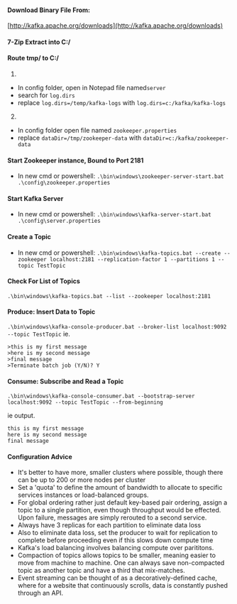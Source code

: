 #### Download Binary File From:
[http://kafka.apache.org/downloads](http://kafka.apache.org/downloads)

#### 7-Zip Extract into C:/

#### Route tmp/ to C:/
1.
- In config folder, open in Notepad file named`server`
- search for `log.dirs`
- replace `log.dirs=/temp/kafka-logs` with `log.dirs=c:/kafka/kafka-logs`
2.
- In config folder open file named `zookeeper.properties`
- replace `dataDir=/tmp/zookeeper-data` with `dataDir=c:/kafka/zookeeper-data`


#### Start Zookeeper instance, Bound to Port 2181
- In new cmd or powershell:
`.\bin\windows\zookeeper-server-start.bat .\config\zookeeper.properties`

#### Start Kafka Server
- In new cmd or powershell:
`.\bin\windows\kafka-server-start.bat .\config\server.properties`

#### Create a Topic
- In new cmd or powershell:
`.\bin\windows\kafka-topics.bat --create --zookeeper localhost:2181 --replication-factor 1 --partitions 1 --topic TestTopic`

#### Check For List of Topics
`.\bin\windows\kafka-topics.bat --list --zookeeper localhost:2181`

#### Produce: Insert Data to Topic
`.\bin\windows\kafka-console-producer.bat --broker-list localhost:9092 --topic TestTopic`
ie.
```
>this is my first message
>here is my second message
>final message
>Terminate batch job (Y/N)? Y
```

#### Consume: Subscribe and Read a Topic
`.\bin\windows\kafka-console-consumer.bat --bootstrap-server localhost:9092 --topic TestTopic --from-beginning`

ie output.
```
this is my first message
here is my second message
final message
```

#### Configuration Advice

- It's better to have more, smaller clusters where possible, though there can be up to 200 or more nodes per cluster
- Set a 'quota' to define the amount of bandwidth to allocate to specific services instances or load-balanced groups.
- For global ordering rather just default key-based pair ordering, assign a topic to a single partition, even though throughput would be effected. Upon failure, messages are simply rerouted to a second service.
- Always have 3 replicas for each partition to eliminate data loss
- Also to eliminate data loss, set the producer to wait for replication to complete before proceeding even if this slows down compute time
- Kafka's load balancing involves balancing compute over parititons.
- Compaction of topics allows topics to be smaller, meaning easier to move from machine to machine. One can always save non-compacted topic as another topic and have a third that mix-matches.
- Event streaming can be thought of as a decoratively-defined cache, where for a website that continuously scrolls, data is constantly pushed through an API.

